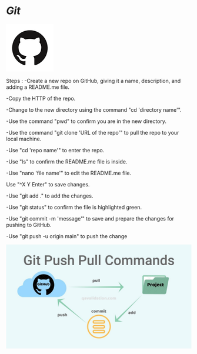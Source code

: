 
# _**Git**_ 

![img_2.png](img_2.png)

Steps :
-Create a new repo on GitHub, giving it a name, description, and adding a README.me file.

-Copy the HTTP of the repo.

-Change to the new directory using the command "cd 'directory name'".

-Use the command "pwd" to confirm you are in the new directory.

-Use the command "git clone 'URL of the repo'" to pull the repo to your local machine.

-Use "cd 'repo name'" to enter the repo.

-Use "ls" to confirm the README.me file is inside.

-Use "nano 'file name'" to edit the README.me file.

Use "^X Y Enter" to save changes.

-Use "git add ." to add the changes.

-Use "git status" to confirm the file is highlighted green.

-Use "git commit -m 'message'" to save and prepare the changes for pushing to GitHub.
 
-Use "git push -u origin main" to push the change


![img_1.png](img_1.png)
















